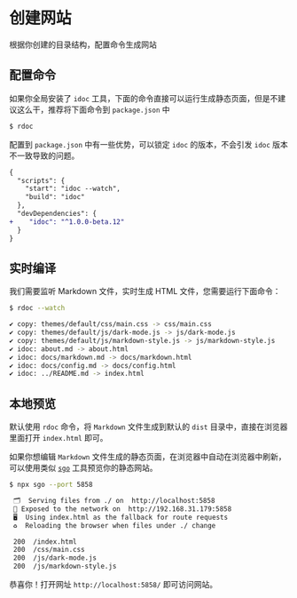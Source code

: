 创建网站
===

根据你创建的目录结构，配置命令生成网站

## 配置命令

如果你全局安装了 `idoc` 工具，下面的命令直接可以运行生成静态页面，但是不建议这么干，推荐将下面命令到 `package.json` 中

```bash
$ rdoc
```

配置到 `package.json` 中有一些优势，可以锁定 `idoc` 的版本，不会引发 `idoc` 版本不一致导致的问题。

```diff
{
  "scripts": {
    "start": "idoc --watch",
    "build": "idoc"
  },
  "devDependencies": {
+    "idoc": "^1.0.0-beta.12"
  }
}
```

## 实时编译

我们需要监听 Markdown 文件，实时生成 HTML 文件，您需要运行下面命令：

```bash
$ rdoc --watch

✔ copy: themes/default/css/main.css -> css/main.css
✔ copy: themes/default/js/dark-mode.js -> js/dark-mode.js
✔ copy: themes/default/js/markdown-style.js -> js/markdown-style.js
✔ idoc: about.md -> about.html
✔ idoc: docs/markdown.md -> docs/markdown.html
✔ idoc: docs/config.md -> docs/config.html
✔ idoc: ../README.md -> index.html
```

## 本地预览

默认使用 `rdoc` 命令，将 `Markdown` 文件生成到默认的 `dist` 目录中，直接在浏览器里面打开 `index.html` 即可。

如果你想编辑 `Markdown` 文件生成的静态页面，在浏览器中自动在浏览器中刷新，可以使用类似 [`sgo`](https://www.npmjs.com/package/sgo) 工具预览你的静态网站。

```bash
$ npx sgo --port 5858

 🗂  Serving files from ./ on  http://localhost:5858
 📡 Exposed to the network on  http://192.168.31.179:5858
 🖥  Using index.html as the fallback for route requests
 ♻️  Reloading the browser when files under ./ change

 200  /index.html
 200  /css/main.css
 200  /js/dark-mode.js
 200  /js/markdown-style.js
```

恭喜你！打开网址 `http://localhost:5858/` 即可访问网站。